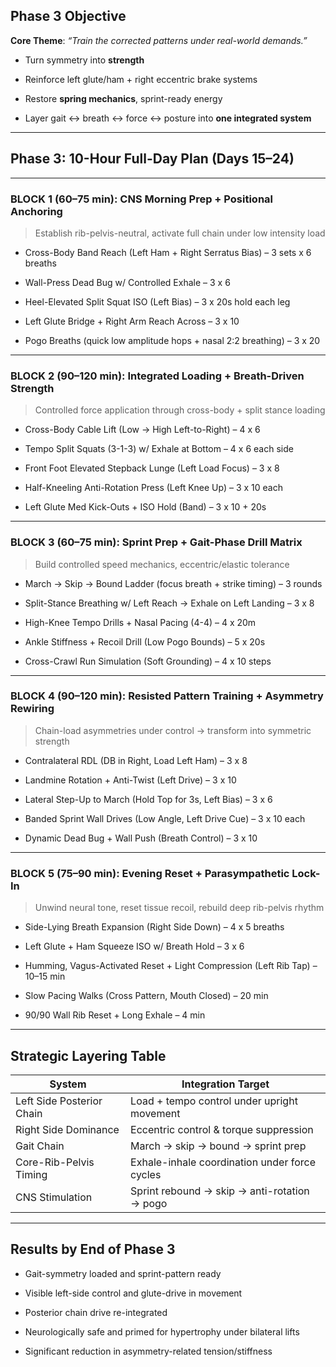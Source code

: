 ## Phase 3 Objective

**Core Theme**: _“Train the corrected patterns under real-world demands.”_

- Turn symmetry into **strength**
    
- Reinforce left glute/ham + right eccentric brake systems
    
- Restore **spring mechanics**, sprint-ready energy
    
- Layer gait ↔ breath ↔ force ↔ posture into **one integrated system**
    

---

##  Phase 3: 10-Hour Full-Day Plan (Days 15–24)

---

### BLOCK 1 (60–75 min): **CNS Morning Prep + Positional Anchoring**

> Establish rib-pelvis-neutral, activate full chain under low intensity load

- Cross-Body Band Reach (Left Ham + Right Serratus Bias) – 3 sets x 6 breaths
    
- Wall-Press Dead Bug w/ Controlled Exhale – 3 x 6
    
- Heel-Elevated Split Squat ISO (Left Bias) – 3 x 20s hold each leg
    
- Left Glute Bridge + Right Arm Reach Across – 3 x 10
    
- Pogo Breaths (quick low amplitude hops + nasal 2:2 breathing) – 3 x 20
    

---

### BLOCK 2 (90–120 min): **Integrated Loading + Breath-Driven Strength**

> Controlled force application through cross-body + split stance loading

- Cross-Body Cable Lift (Low → High Left-to-Right) – 4 x 6
    
- Tempo Split Squats (3-1-3) w/ Exhale at Bottom – 4 x 6 each side
    
- Front Foot Elevated Stepback Lunge (Left Load Focus) – 3 x 8
    
- Half-Kneeling Anti-Rotation Press (Left Knee Up) – 3 x 10 each
    
- Left Glute Med Kick-Outs + ISO Hold (Band) – 3 x 10 + 20s
    

---

### BLOCK 3 (60–75 min): **Sprint Prep + Gait-Phase Drill Matrix**

> Build controlled speed mechanics, eccentric/elastic tolerance

- March → Skip → Bound Ladder (focus breath + strike timing) – 3 rounds
    
- Split-Stance Breathing w/ Left Reach → Exhale on Left Landing – 3 x 8
    
- High-Knee Tempo Drills + Nasal Pacing (4-4) – 4 x 20m
    
- Ankle Stiffness + Recoil Drill (Low Pogo Bounds) – 5 x 20s
    
- Cross-Crawl Run Simulation (Soft Grounding) – 4 x 10 steps
    

---

### BLOCK 4 (90–120 min): **Resisted Pattern Training + Asymmetry Rewiring**

> Chain-load asymmetries under control → transform into symmetric strength

- Contralateral RDL (DB in Right, Load Left Ham) – 3 x 8
    
- Landmine Rotation + Anti-Twist (Left Drive) – 3 x 10
    
- Lateral Step-Up to March (Hold Top for 3s, Left Bias) – 3 x 6
    
- Banded Sprint Wall Drives (Low Angle, Left Drive Cue) – 3 x 10 each
    
- Dynamic Dead Bug + Wall Push (Breath Control) – 3 x 10
    

---

### BLOCK 5 (75–90 min): **Evening Reset + Parasympathetic Lock-In**

> Unwind neural tone, reset tissue recoil, rebuild deep rib-pelvis rhythm

- Side-Lying Breath Expansion (Right Side Down) – 4 x 5 breaths
    
- Left Glute + Ham Squeeze ISO w/ Breath Hold – 3 x 6
    
- Humming, Vagus-Activated Reset + Light Compression (Left Rib Tap) – 10–15 min
    
- Slow Pacing Walks (Cross Pattern, Mouth Closed) – 20 min
    
- 90/90 Wall Rib Reset + Long Exhale – 4 min
    

---

## Strategic Layering Table

|System|Integration Target|
|---|---|
|Left Side Posterior Chain|Load + tempo control under upright movement|
|Right Side Dominance|Eccentric control & torque suppression|
|Gait Chain|March → skip → bound → sprint prep|
|Core-Rib-Pelvis Timing|Exhale-inhale coordination under force cycles|
|CNS Stimulation|Sprint rebound → skip → anti-rotation → pogo|

---

## Results by End of Phase 3

- Gait-symmetry loaded and sprint-pattern ready
    
- Visible left-side control and glute-drive in movement
    
- Posterior chain drive re-integrated
    
- Neurologically safe and primed for hypertrophy under bilateral lifts
    
- Significant reduction in asymmetry-related tension/stiffness